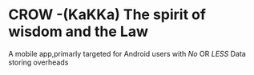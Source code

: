 # CROW -(KaKKa) The spirit of wisdom and the Law


A mobile app,primarly targeted for Android users with *No* OR *LESS* Data storing overheads 

